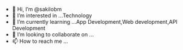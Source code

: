 - 👋 Hi, I’m @sakilobm
- 👀 I’m interested in ...Technology
- 🌱 I’m currently learning ...App Development,Web development,API Development
- 💞️ I’m looking to collaborate on ...
- 📫 How to reach me ...

<!---
sakilobm/sakilobm is a ✨ special ✨ repository because its `README.md` (this file) appears on your GitHub profile.
You can click the Preview link to take a look at your changes.
--->
